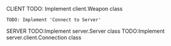 CLIENT
TODO: Implement client.Weapon class

    TODO: Implement 'Connect to Server'

SERVER
TODO:Implement server.Server class
TODO:Implement server.client.Connection class
